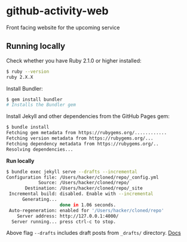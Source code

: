 # github-activity-web
Front facing website for the upcoming service

## Running locally

Check whether you have Ruby 2.1.0 or higher installed:
```bash
$ ruby --version
ruby 2.X.X
```

Install Bundler:
```bash
$ gem install bundler
# Installs the Bundler gem
```

Install Jekyll and other dependencies from the GitHub Pages gem:
```bash
$ bundle install
Fetching gem metadata from https://rubygems.org/............
Fetching version metadata from https://rubygems.org/...
Fetching dependency metadata from https://rubygems.org/..
Resolving dependencies...
```

**Run locally**

```bash
$ bundle exec jekyll serve --drafts --incremental
Configuration file: /Users/hacker/cloned/repo/_config.yml
            Source: /Users/hacker/cloned/repo/
       Destination: /Users/hacker/cloned/repo/_site
 Incremental build: disabled. Enable with --incremental
      Generating... 
                    done in 1.06 seconds.
 Auto-regeneration: enabled for '/Users/hacker/cloned/repo'
    Server address: http://127.0.0.1:4000/
  Server running... press ctrl-c to stop.
```

Above flag `--drafts` includes draft posts from `_drafts/` directory. [Docs](https://jekyllrb.com/docs/posts/#drafts)
